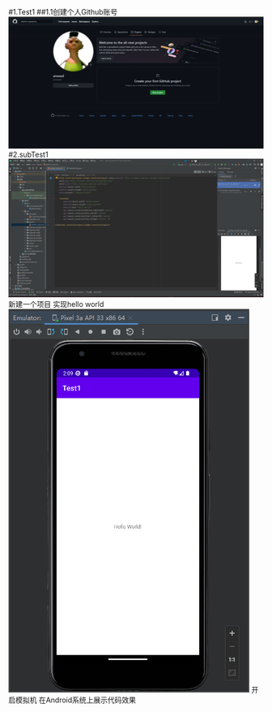 #1.Test1
##1.1创建个人Github账号
![image](Message.png)
#2.subTest1
![image](Test1F.png)
新建一个项目
实现hello world
![image](Test1S.png)
开启模拟机
在Android系统上展示代码效果